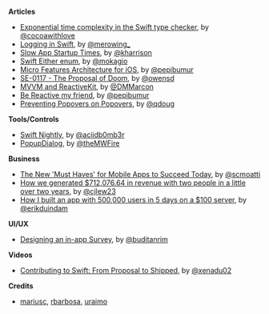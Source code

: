 
**Articles**

* [Exponential time complexity in the Swift type checker](http://www.cocoawithlove.com/blog/2016/07/12/type-checker-issues.html), by [@cocoawithlove](https://twitter.com/cocoawithlove)
* [Logging in Swift](http://merowing.info/2016/07/logging-in-swift/), by [@merowing_](https://twitter.com/merowing_)
* [Slow App Startup Times](http://useyourloaf.com/blog/slow-app-startup-times/), by [@kharrison](https://twitter.com/kharrison)
* [Swift Either enum](http://www.mokacoding.com/blog/swift-either/), by [@mokagio](https://twitter.com/mokagio)
* [Micro Features Architecture for iOS](https://medium.com/@pepibumur/micro-features-architecture-for-ios-f81ca18f03ac), by [@pepibumur](https://twitter.com/pepibumur)
* [SE-0117 - The Proposal of Doom](http://owensd.io/blog/se-0117---the-proposal-of-doom/), by [@owensd](https://twitter.com/owensd)
* [MVVM and ReactiveKit](https://medium.com/@diegomarcon/mvvm-and-reactive-kit-2dbbb94f48bc), by [@DMMarcon](https://twitter.com/DMMarcon)
* [Be Reactive my friend](https://medium.com/@pepibumur/be-reactive-my-friend-715310e4e32e), by [@pepibumur](https://twitter.com/pepibumur)
* [Preventing Popovers on Popovers](https://pspdfkit.com/blog/2016/popovers-on-popovers/), by [@qdoug](https://twitter.com/qdoug)

**Tools/Controls**

* [Swift Nightly](http://swiftnightly.com/), by [@aciidb0mb3r](https://twitter.com/aciidb0mb3r)
* [PopupDialog](https://github.com/Orderella/PopupDialog), by [@theMWFire](https://twitter.com/theMWFire)

**Business**

* [The New 'Must Haves' for Mobile Apps to Succeed Today](http://firstround.com/review/the-new-must-haves-for-mobile-apps-to-succeed-today/), by [@scmoatti](https://twitter.com/scmoatti)
* [How we generated $712,076.64 in revenue with two people in a little over two years](https://m.signalvnoise.com/how-we-generated-712-076-64-in-revenue-with-two-people-in-a-little-over-two-years-8c4af36ed1f1#.t8ib5y89y), by [@cjlew23](https://twitter.com/cjlew23)
* [How I built an app with 500,000 users in 5 days on a $100 server](https://medium.com/unboxd/how-i-built-an-app-with-500-000-users-in-5-days-on-a-100-server-77deeb238e83#.4l8g1wmzq), by [@erikduindam](https://twitter.com/erikduindam)

**UI/UX**

* [Designing an in-app Survey](https://medium.com/budi-brain/designing-in-app-survey-6163304e88dd#.3rcjy61wq), by [@buditanrim](https://twitter.com/buditanrim)

**Videos**

* [Contributing to Swift: From Proposal to Shipped](https://realm.io/news/slug-russ-bishop-contributing-open-source-swift-proposal/), by [@xenadu02](https://twitter.com/xenadu02)

**Credits**

* [mariusc](https://github.com/mariusc), [rbarbosa](https://github.com/rbarbosa), [uraimo](https://github.com/uraimo)

